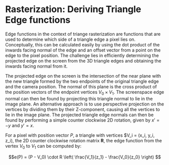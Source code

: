 # Rasterization: Deriving Triangle Edge functions

Edge functions in the context of triange rasterization are functions that are used to determine which side of a triangle edge a pixel lies on.
Conceptually, this can be calculated easily by using the dot product of the inwards facing normal of the edge and an offset vector from a point on the edge to the pixel position.
The challenge lies in efficiently determining the projected edge on the screen from the 3D triangle edges and obtaining the inwards facing normal from it.

The projected edge on the screen is the intersection of the near plane with the new triangle formed by the two endpoints of the original triangle edge and the camera position.
The normal of this plane is the cross product of the position vectors of the endpoint vertices $V_0 \times V_1$.
The screenspace edge normal can then be found by projecting this triangle normal to lie in the image plane.
An alternative approach is to use perspective projection on the vertices by dividing them by their Z-component, causing all the vertices to lie in the image plane.
The projected triangle edge normals can then be found by performing a simple counter clockwise 2D rotation, given by $x' = -y$ and $y' = x$.

For a pixel with position vector $P$, a triangle with vertices $V_i = (x_i, y_i, z_i), 
the 2D counter clockwise rotation matrix $\textbf{R}$, the edge function from the vertex $V_0$ to $V_1$ can be computed by:

$$e(P) = (P - V_0) \cdot R \left( \frac{V_1}{z_1} - \frac{V_0}{z_0} \right) $$

